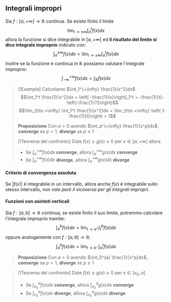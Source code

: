 ## Integrali impropri
Sia $f: [a, +\infty] \to \mathbb{R}$ continua. Se esiste finito il limite
$$\lim_{t\to \pm\infty} \int_a^t f(x) dx$$
allora la funzione si dice integrabile in $[a,+\infty[$ ed **il risultato del limite si dice integrale improprio** indicato con:
$$\int_a^{\pm\infty} f(x) dx = \lim_{t\to \pm\infty} \int_a^t f(x) dx$$
Inoltre se la funzione è continua in $\mathbb{R}$ possiamo valutare l'integrale improprio:
$$\int_{-\infty}^{+\infty} f(x)dx = \int_{\mathbb{R}} f(x)dx$$
>[!Example]
>Calcoliamo $\int_1^{+\infty} \frac{1}{x^2}dx$
>$$\int_1^t \frac{1}{x^2}dx = \left[ -\frac{1}{x}\right]_1^t = -\frac{1}{t}- \left(-\frac{1}{1}\right)$$
>$$\lim_{t\to +\infty} \int_1^t \frac{1}{x^2}dx = \lim_{t\to +\infty} \left( 1-\frac{1}{t}\right) = 1$$

>**Proposizione**
>Con $a>0$ avendo $\int_a^{+\infty} \frac{1}{x^p}dx$, **converge** se $p>1$, **diverge** se $p\leq 1$

>[!Teorema del confronto]
>Date $f(x) \geq g(x)\geq 0$ per $x\in [a, +\infty[$ allora
>- Se $\int_a^{+\infty}f(x)dx$ **converge**, allora $\int_a^{+\infty}g(x)dx$ **converge**
>- Se $\int_a^{+\infty}f(x)dx$ **diverge**, allora $\int_a^{+\infty}g(x)dx$ **diverge**

#### Criterio di convergenza assoluta
Se $|f(x)|$ è integrabile in un intervallo, allora anche $f(x)$ è integrabile sullo stesso intervallo, _non vale però il viceversa per gli integrali impropri_.

#### Funzioni con asintoti verticali
Sia $f:]a,b]\to \mathbb{R}$ continua, se esiste finito il suo limite, potremmo calcolare l'integrale improprio tramite:
$$\int_a^bf(x)dx=\lim_{t\to a^+}\int_t^bf(x)dx$$
oppure analogamente con $f: [a,b[ \to \mathbb{R}$:
$$\int_a^bf(x)dx=\lim_{t\to b^-}\int_a^tf(x)dx$$
>**Proposizione**
>Con $a>0$ avendo $\int_0^{a} \frac{1}{x^p}dx$, **converge** se $p<1$, **diverge** se $p\geq 1$

>[!Teorema del confronto]
>Date $f(x) \geq g(x)\geq 0$ per $x\in ]x_0, a]$
>- Se $\int_{x_0}^{a}f(x)dx$ **converge**, allora $\int_{x_0}^{a}g(x)dx$ **converge**
>- Se $\int_{x_0}^{a}f(x)dx$ **diverge**, allora $\int_{x_0}^{a}g(x)dx$ **diverge**

